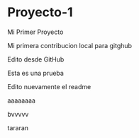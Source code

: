 # Proyecto-1
Mi Primer Proyecto

Mi primera contribucion local para gitghub


Edito desde GitHub

Esta es una prueba


Edito nuevamente el readme


aaaaaaaa

bvvvvv


tararan